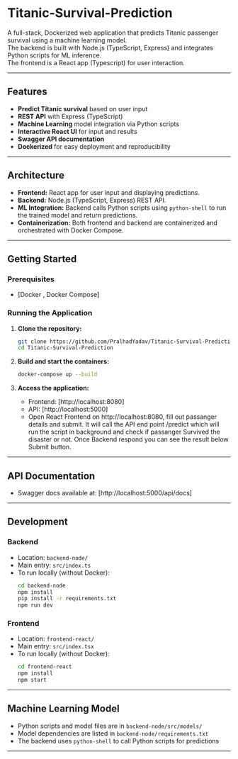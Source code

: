 # Titanic-Survival-Prediction

A full-stack, Dockerized web application that predicts Titanic passenger survival using a machine learning model.  
The backend is built with Node.js (TypeScript, Express) and integrates Python scripts for ML inference.  
The frontend is a React app (Typescript) for user interaction.

---

## Features

- **Predict Titanic survival** based on user input
- **REST API** with Express (TypeScript)
- **Machine Learning** model integration via Python scripts 
- **Interactive React UI** for input and results
- **Swagger API documentation**
- **Dockerized** for easy deployment and reproducibility

---

## Architecture

- **Frontend:** React app for user input and displaying predictions.
- **Backend:** Node.js (TypeScript, Express) REST API.
- **ML Integration:** Backend calls Python scripts using `python-shell` to run the trained model and return predictions.
- **Containerization:** Both frontend and backend are containerized and orchestrated with Docker Compose.

---

## Getting Started

### Prerequisites

- [Docker , Docker Compose]

### Running the Application

1. **Clone the repository:**
    ```sh
    git clone https://github.com/PralhadYadav/Titanic-Survival-Prediction.git
    cd Titanic-Survival-Prediction
    ```

2. **Build and start the containers:**
    ```sh
    docker-compose up --build
    ```

3. **Access the application:**
    - Frontend: [http://localhost:8080]
    - API: [http://localhost:5000]
    - Open React Frontend on http://localhost:8080, fill out passanger details and submit. It will call the API end point /predict which will run the script in background and check if passanger Survived the disaster or not. Once Backend respond you can see the result below Submit button.
---

## API Documentation

- Swagger docs available at: [http://localhost:5000/api/docs]

---

## Development

### Backend

- Location: `backend-node/`
- Main entry: `src/index.ts`
- To run locally (without Docker):
    ```sh
    cd backend-node
    npm install
    pip install -r requirements.txt
    npm run dev
    ```

### Frontend

- Location: `frontend-react/`
- Main entry: `src/index.tsx`
- To run locally (without Docker):
    ```sh
    cd frontend-react
    npm install
    npm start
    ```

---

## Machine Learning Model

- Python scripts and model files are in `backend-node/src/models/`
- Model dependencies are listed in `backend-node/requirements.txt`
- The backend uses `python-shell` to call Python scripts for predictions

---